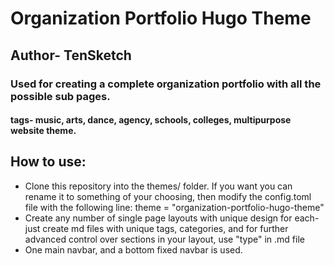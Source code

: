 # Organization Portfolio Hugo Theme 
## Author- TenSketch
### Used for creating a complete organization portfolio with all the possible sub pages. 
#### tags- music, arts, dance, agency, schools, colleges, multipurpose website theme.

## How to use:
- Clone this repository into the themes/ folder. If you want you can rename it to something of your choosing, then modify the config.toml file with the following line:
theme = "organization-portfolio-hugo-theme"
- Create any number of single page layouts with unique design for each- just create md files with unique tags, categories, and for further advanced control over sections in your layout, use "type" in .md file
- One main navbar, and a bottom fixed navbar is used.
